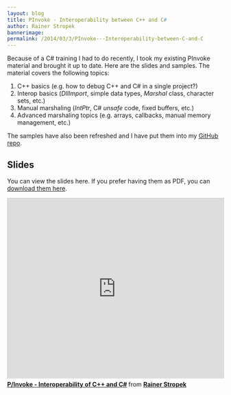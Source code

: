```yaml
---
layout: blog
title: PInvoke - Interoperability between C++ and C#
author: Rainer Stropek
bannerimage: 
permalink: /2014/03/3/PInvoke---Interoperability-between-C-and-C
---
```


<p xmlns="http://www.w3.org/1999/xhtml">Because of a C# training I had to do recently, I took my existing PInvoke material and brought it up to date. Here are the slides and samples. The material covers the following topics:</p><ol xmlns="http://www.w3.org/1999/xhtml">
  <li>C++ basics (e.g. how to debug C++ and C# in a single project?)</li>
  <li>Interop basics (<em>DllImport</em>, simple data types, <em>Marshal</em> class, character sets, etc.)</li>
  <li>Manual marshaling (<em>IntPtr</em>, C# <em>unsafe</em> code, fixed buffers, etc.)</li>
  <li>Advanced marshaling topics (e.g. arrays, callbacks, manual memory management, etc.)</li>
</ol><p class="showcase" xmlns="http://www.w3.org/1999/xhtml">The samples have also been refreshed and I have put them into my <a href="https://github.com/rstropek/Samples/tree/master/PInvoke" target="_blank">GitHub repo</a>.</p><h2 xmlns="http://www.w3.org/1999/xhtml">Slides</h2><p xmlns="http://www.w3.org/1999/xhtml">You can view the slides here. If you prefer having them as PDF, you can <a href="{{site.baseurl}}/images/blog/2014/03/PInvoke.pdf" target="_blank">download them here</a>.</p><iframe src="http://www.slideshare.net/slideshow/embed_code/31856102?rel=0" width="512" height="421" frameborder="0" marginwidth="0" marginheight="0" scrolling="no" style="border:1px solid #CCC; border-width:1px 1px 0; margin-bottom:5px; max-width: 100%;" allowfullscreen="allowfullscreen" xmlns="http://www.w3.org/1999/xhtml"></iframe><div style="margin-bottom:5px" xmlns="http://www.w3.org/1999/xhtml">
  <strong>
    <a href="https://www.slideshare.net/rstropek/pinvoke-interoperability-of-c-and-c" title="P/Invoke - Interoperability of C++ and C#" target="_blank">P/Invoke - Interoperability of C++ and C#</a>
  </strong> from <strong><a href="http://www.slideshare.net/rstropek" target="_blank">Rainer Stropek</a></strong></div>